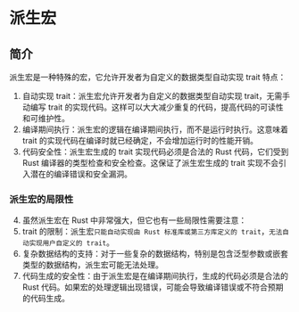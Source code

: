 # 派生宏

## 简介

派生宏是一种特殊的宏，它允许开发者为自定义的数据类型自动实现 trait
特点：

1. 自动实现 trait：派生宏允许开发者为自定义的数据类型自动实现 trait，无需手动编写 trait 的实现代码。这样可以大大减少重复的代码，提高代码的可读性和可维护性。
2. 编译期间执行：派生宏的逻辑在编译期间执行，而不是运行时执行。这意味着 trait 的实现代码在编译时就已经确定，不会增加运行时的性能开销。
3. 代码安全性：派生宏生成的 trait 实现代码必须是合法的 Rust 代码，它们受到 Rust 编译器的类型检查和安全检查。这保证了派生宏生成的 trait 实现不会引入潜在的编译错误和安全漏洞。

### 派生宏的局限性

4. 虽然派生宏在 Rust 中非常强大，但它也有一些局限性需要注意：
5. trait 的限制：派生宏`只能自动实现由 Rust 标准库或第三方库定义的 trait`，`无法自动实现用户自定义的 trait`。
6. 复杂数据结构的支持：对于一些复杂的数据结构，特别是包含泛型参数或嵌套类型的数据结构，派生宏可能无法处理。
7. 代码生成的安全性：由于派生宏是在编译期间执行，生成的代码必须是合法的 Rust 代码。如果宏的处理逻辑出现错误，可能会导致编译错误或不符合预期的代码生成。
